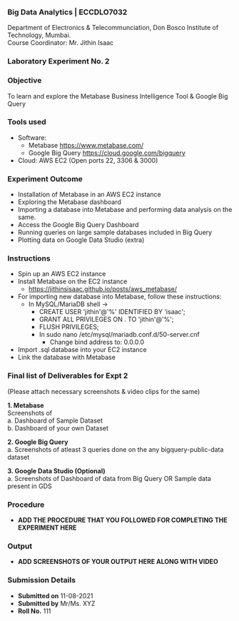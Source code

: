  ### Big Data Analytics | ECCDLO7032 
Department of Electronics & Telecommunciation, 
Don Bosco Institute of Technology, Mumbai.  
Course Coordinator: Mr. Jithin Isaac

### Laboratory Experiment No. 2
 
### Objective  
To learn and explore the Metabase Business Intelligence Tool & Google Big Query 

### Tools used  
- Software: 
  - Metabase https://www.metabase.com/
  - Google Big Query https://cloud.google.com/bigquery
- Cloud: AWS EC2 (Open ports 22, 3306 & 3000)

### Experiment Outcome
- Installation of Metabase in an AWS EC2 instance 
- Exploring the Metabase dashboard
- Importing a database into Metabase and performing data analysis on the same.
- Access the Google Big Query Dashboard
- Running queries on large sample databases included in Big Query
- Plotting data on Google Data Studio (extra)

### Instructions

- Spin up an AWS EC2 instance
- Install Metabase on the EC2 instance
  - https://jithinsisaac.github.io/posts/aws_metabase/
- For importing new database into Metabase, follow these instructions:
  - In MySQL/MariaDB shell ->
    - CREATE USER 'jithin'@'%' IDENTIFIED BY 'isaac';
    - GRANT ALL PRIVILEGES ON . TO 'jithin'@'%';
    - FLUSH PRIVILEGES;
    - In sudo nano /etc/mysql/mariadb.conf.d/50-server.cnf
      - Change bind address to: 0.0.0.0
- Import .sql database into your EC2 instance
- Link the database with Metabase 

### Final list of Deliverables for Expt 2
(Please attach necessary screenshots & video clips for the same)

**1. Metabase**  
Screenshots of   
a. Dashboard of Sample Dataset  
b. Dashboard of your own Dataset

**2. Google Big Query**   
a. Screenshots of atleast 3 queries done on the any bigquery-public-data dataset

**3. Google Data Studio (Optional)**  
a. Screenshots of Dashboard of data from Big Query OR Sample data present in GDS

### Procedure 
- **ADD THE PROCEDURE THAT YOU FOLLOWED FOR COMPLETING THE EXPERIMENT HERE**

### Output
- **ADD SCREENSHOTS OF YOUR OUTPUT HERE ALONG WITH VIDEO**  

### Submission Details
- **Submitted on** 11-08-2021
- **Submitted by** Mr/Ms. XYZ
- **Roll No.** 111
